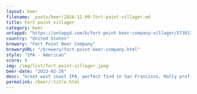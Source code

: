 ```yaml
---
layout: beer
filename: _posts/beer/2016-11-09-fort-point-villager.md
title: Fort point villager
category: beer
untappd: "https://untappd.com/b/fort-point-beer-company-villager/573813"
country: "United States"
brewery: "Fort Point Beer Company"
breweryURL: "/brewery/fort-point-beer-company.html"
style: "IPA - American"
score: 9
img: /img/list/fort-point-villager.jpeg
beer-date: "2023-02-26"
desc: "Great west coast IPA, perfect find in San Francisco. Malty profile with deep rich hops. Just makes me happy to have a beer like this. It’s a lot of bitterness so good thing I’m not eating. Each sip gets better"
permalink: /beer/:title.html
---
```

